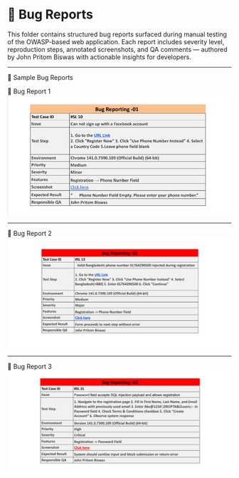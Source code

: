 # 🐞 Bug Reports

This folder contains structured bug reports surfaced during manual testing of the OWASP-based web application. Each report includes severity level, reproduction steps, annotated screenshots, and QA comments — authored by John Pritom Biswas with actionable insights for developers.

---
📸 Sample Bug Reports


🔹 Bug Report 1  
![Bug Report 1](bug_report_1.png)

---

🔹 Bug Report 2  
![Bug Report 2](bug_report_2.png)

---

🔹 Bug Report 3  
![Bug Report 3](bug_report_3.png)


